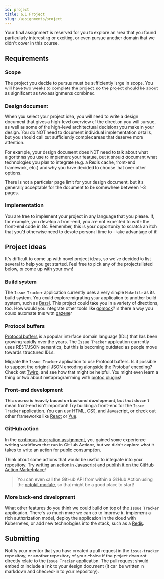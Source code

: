 ```yaml
---
id: project
title: 6.1 Project
slug: /assignments/project
---
```


Your final assignment is reserved for you to explore an area that
you found particularly interesting or exciting, or even pursue another
domain that we didn't cover in this course.

## Requirements

### Scope

The project you decide to pursue must be sufficiently large in scope.
You will have two weeks to complete the project, so the project should
be about as significant as two assignments combined.

### Design document

When you select your project idea, you will need to write a design
document that gives a high-level overview of the direction you will
pursue, as well as some of the high-level architectural decisions you
make in your design. You do NOT need to document individual implementation
details, but you should call out sufficiently complex areas that deserve
more attention.

For example, your design document does NOT need to talk about what algorithms
you use to implement your feature, but it should document what technologies
you plan to integrate (e.g. a Redis cache, front-end framework, etc.) and
why you have decided to choose that over other options.

There is not a particular page limit for your design document, but it's generally
acceptable for the document to be somewhere between 1-3 pages.

### Implementation

You are free to implement your project in any language that you please. If, for
example, you develop a front-end, you are not expected to write the front-end code
in Go. Remember, this is your opportunity to scratch an itch that you'd otherwise
need to devote personal time to - take advantage of it!

## Project ideas

It's difficult to come up with novel project ideas, so we've decided to list several
to help you get started. Feel free to pick any of the projects listed below, or come
up with your own!

### Build system

The `Issue Tracker` application currently uses a very simple `Makefile` as its build system.
You could explore migrating your application to another build system, such as [Bazel][1].
This project could take you in a variety of directions, too. How would you integrate other
tools like [gomock][2]? Is there a way you could automate this with [gazelle][3]?

  [1]: https://bazel.build
  [2]: https://github.com/jmhodges/bazel_gomock
  [3]: https://github.com/bazelbuild/bazel-gazelle

### Protocol buffers

[Protocol buffers][5] is a popular interface domain language (IDL) that has been growing rapidly
over the years. The `Issue Tracker` application currently uses REST/JSON semantics, but this
is becoming outdated as people move towards structured IDLs.

Migrate the `Issue Tracker` application to use Protocol buffers. Is it possible to support the
original JSON encoding alongside the Protobuf encoding? Check out [Twirp][6], and see how that
might be helpful. You might even learn a thing or two about metaprogramming with [protoc plugins][7]!

  [5]: https://developers.google.com/protocol-buffers
  [6]: https://blog.twitch.tv/en/2018/01/16/twirp-a-sweet-new-rpc-framework-for-go-5f2febbf35f
  [7]: https://developers.google.com/protocol-buffers/docs/reference/other

### Front-end development

This course is heavily based on backend development, but that doesn't mean front-end isn't important!
Try building a front-end for the `Issue Tracker` application. You can use HTML, CSS, and Javascript,
or check out other frameworks like [React][8] or [Vue][9].

  [8]: https://reactjs.org
  [9]: https://vuejs.org

### GitHub action

In the [continous integration assignment](./07-assignment.md), you gained some experience writing
workflows that run in GitHub Actions, but we didn't explore what it takes to write an action for
public consumption.

Think about some actions that would be useful to integrate into your repository. Try [writing an
action in Javascript][10] and [publish it on the GitHub Action Marketplace][11]!

> You can even call the GitHub API from within a GitHub Action using the [octokit module][12],
> so that might be a good place to start!

  [10]: https://docs.github.com/en/actions/creating-actions/creating-a-javascript-action
  [11]: https://docs.github.com/en/actions/creating-actions/publishing-actions-in-github-marketplace
  [12]: https://www.npmjs.com/package/@octokit/action

### More back-end development

What other features do you think we could build on top of the `Issue Tracker` application. There's
so much more we can do to improve it. Implement a rich authorization model, deploy the application
in the cloud with Kubernetes, or add new technologies into the stack, such as a [Redis][13].

  [13]: https://redis.io

## Submitting

Notify your mentor that you have created a pull request in the `issue-tracker` repository, or another
repository of your choice if the project does not directly relate to the `Issue Tracker` application.
The pull request should embed or include a link to your design document (it can be written in markdown
and checked-in to your repository).
